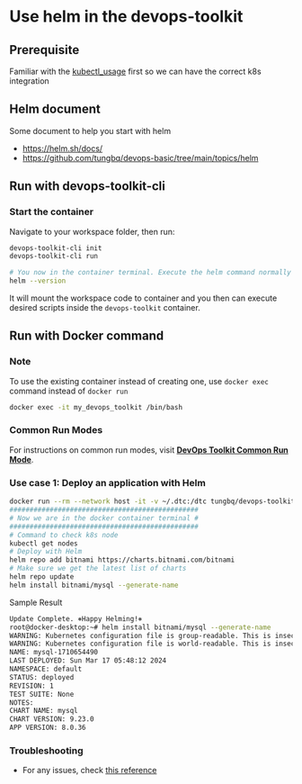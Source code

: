 # Use helm in the devops-toolkit

## Prerequisite

Familiar with the [kubectl_usage](./kubectl_usage.md) first so we can have the correct k8s integration

## Helm document

Some document to help you start with helm

- <https://helm.sh/docs/>
- <https://github.com/tungbq/devops-basic/tree/main/topics/helm>

## Run with devops-toolkit-cli

### Start the container

Navigate to your workspace folder, then run:

```bash
devops-toolkit-cli init
devops-toolkit-cli run

# You now in the container terminal. Execute the helm command normally
helm --version
```

It will mount the workspace code to container and you then can execute desired scripts inside the `devops-toolkit` container.

## Run with Docker command

### Note

To use the existing container instead of creating one, use `docker exec` command instead of `docker run`

```bash
docker exec -it my_devops_toolkit /bin/bash
```

### Common Run Modes

For instructions on common run modes, visit [**DevOps Toolkit Common Run Mode**](../usage/run_mode.md).

### Use case 1: Deploy an application with Helm

```bash
docker run --rm --network host -it -v ~/.dtc:/dtc tungbq/devops-toolkit:latest
###############################################
# Now we are in the docker container terminal #
###############################################
# Command to check k8s node
kubectl get nodes
# Deploy with Helm
helm repo add bitnami https://charts.bitnami.com/bitnami
# Make sure we get the latest list of charts
helm repo update
helm install bitnami/mysql --generate-name
```

Sample Result

```bash
Update Complete. ⎈Happy Helming!⎈
root@docker-desktop:~# helm install bitnami/mysql --generate-name
WARNING: Kubernetes configuration file is group-readable. This is insecure. Location: /root/.kube/config
WARNING: Kubernetes configuration file is world-readable. This is insecure. Location: /root/.kube/config
NAME: mysql-1710654490
LAST DEPLOYED: Sun Mar 17 05:48:12 2024
NAMESPACE: default
STATUS: deployed
REVISION: 1
TEST SUITE: None
NOTES:
CHART NAME: mysql
CHART VERSION: 9.23.0
APP VERSION: 8.0.36
```

### Troubleshooting

- For any issues, check [this reference](../troubleshooting/TROUBLESHOOTING.md)
